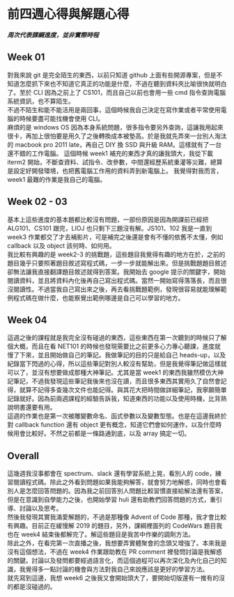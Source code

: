 # 前四週心得與解題心得

***周次代表課綱進度，並非實際時程***  

## Week 01  
對我來說 git 是完全陌生的東西，以前只知道 github 上面有些開源專案，但是不知道怎麼抓下來也不知道它真正的功能是什麼，不過在聽到資料夾比喻很快就明白了。至於 CLI 因為之前上了 CS101，而且自己以前也會用一些 cmd 指令查詢電腦系統資訊，也不算陌生。  
不過不陌生和能不能活用是兩回事，這個時候我自己決定在寫作業或者平常使用電腦的時候要盡可能找機會使用 CLI。  
麻煩的是 windows OS 因為本身系統問題，很多指令要另外查詢，這讓我用起來很卡，再加上很怕要是用久了之後轉換成本被墊高。於是我就先弄來一台別人淘汰的 macbook pro 2011 late，再自己 DIY 換 SSD 與升級 RAM。這樣就有了一台還不錯的工作電腦。
這個時候 week1 補充的東西才真的讓我頭大，我從下載 iterm2 開始，不斷查資料、試指令、改參數，中間還經歷系統重灌等災難，總算是設定好開發環境，也把舊電腦工作用的資料弄到新電腦上。
我覺得對我而言，week1 最難的作業是我自己的電腦。


## Week 02 - 03
基本上這些進度的基本題都比較沒有問題，一部份原因是因為開課前已經把 ALG101、CS101 跟完，LIOJ 也只剩下三題沒有解。JS101、102 我是一直到 week3 作業都交了才去補影片，可是補完之後還是會有不懂的依舊不太懂，例如 callback 以及 object 該何時、如何用。  
我比較有興趣的是 week2-3 的挑戰題，這些題目我覺得有趣的地方在於，之前的題目幾乎只要照著題目敘述寫程式碼，一步一步就能解出來。但是挑戰題題目敘述卻無法讓我直接翻譯題目敘述就得到答案。我開始去 google 提示的關鍵字，開始閱讀資料，並且將資料內化後再自己寫出程式碼。當然一開始寫得落落長，而且很沒閱讀性。不過當我自己寫出來之後，再去看挑戰題範例，發現很容易就能理解範例程式碼在做什麼，也能察覺出範例哪邊是自己可以學習的地方。

## Week 04
這週之後的課程就是我完全沒有碰過的東西，這些東西在第一次聽到的時候只了解個大概，而且在看 NET101 的時候也發現需要比之前更多心力專心聽課，進度就慢了下來，並且開始做自己的筆記。我做筆記的目的只是給自己 heads-up，以及紀錄當下閃過的心得，所以這些筆記對別人較沒有幫助，但是我覺得筆記做這樣就可以了，並沒有想要做成那種大神筆記。尤其是當 week1 的東西我雖然模仿大神記筆記，不過我發現這些筆記我後來也沒在讀，而且很多東西其實用久了自然會記得，就算不記得多查幾次文件也能記得。與其花大把時間做詳細筆記，我寧願簡單記錄就好。因為前兩週課程的經驗告訴我，知道東西的功能以及使用時機，比背熟說明書還要有用。  
這週的作業也是第一次被雕變數命名、函式參數以及變數型態。也是在這邊我終於對 callback function 還有 object 更有概念，知道它們會如何運作，以及什麼時候用會比較好。不然之前都是一條路通到底，以及 array 搞定一切。

## Overall
這幾週我沒事都會在 spectrum、slack 還有學習系統上晃，看別人的 code，練習閱讀程式碼。除此之外看到問題如果我能夠解答，就會努力地解惑，同時也會看別人是怎麼回答問題的。因為我之前回答別人問題比較習慣直接給解法還有答案，但是在意識到自學能力之後，也開始學習 huli 還有助教們回答問題的方式，重引導、討論以及思考。  
然後我發現其實我滿愛解題的，不過是那種像 Advent of Code 那種，我才會比較有興趣。目前正在緩慢解 2019 的題目，另外，課綱裡面列的 CodeWars 題目我也在 week4 結束後都解完了。解這些題目是我苦中作樂的調劑方法。  
除此之外，在看完第一次直播之後，我想要弄實體聚會的念頭又增強了。本來我是沒有這個想法，不過在 week4 作業跟助教在 PR comment 裡發問討論是我解惑的關鍵。討論以及發問都要經過語言化，而這個過程可以再次深化及內化自己的知識，我覺得多一點討論的機會與方法對我自己來說應該是更好的學習方法。  
就先寫到這邊，我想 week6 之後我又會開始頭大了，要開始切版還有一推有的沒的都是沒碰過的。
